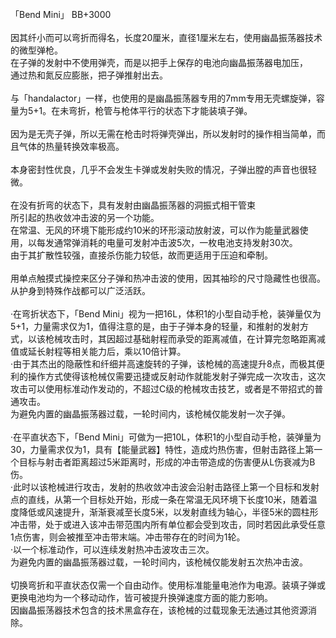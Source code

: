 <title>Bend Mini</title>
<meta name="GENERATOR" content="WinCHM">
<meta http-equiv="Content-Type" content="text/html; charset=gb2312">
<br>「Bend Mini」 BB+3000
<br>
<br>因其纤小而可以弯折而得名，长度20厘米，直径1厘米左右，使用幽晶振荡器技术的微型弹枪。
<br>在子弹的发射中不使用弹壳，而是以把手上保存的电池向幽晶振荡器电加压，
<br>通过热和氮反应膨胀，把子弹推射出去。
<br>
<br>与「handalactor」一样，也使用的是幽晶振荡器专用的7mm专用无壳螺旋弹，容量为5+1。在未弯折，枪管与枪体平行的状态下才能装填子弹。
<br>
<br>因为是无壳子弹，所以无需在枪击时将弹壳弹出，所以发射时的操作相当简单，而且气体的热量转换效率极高。
<br>
<br>本身密封性优良，几乎不会发生卡弹或发射失败的情况，子弹出膛的声音也很轻微。
<br>
<br>在没有折弯的状态下，具有发射由幽晶振荡器的洞振式相干管束
<br>所引起的热收敛冲击波的另一个功能。
<br>在常温、无风的环境下能形成约10米的环形滚动放射波，可以作为能量武器使用，以每发通常弹消耗的电量可发射冲击波5次，一枚电池支持发射30次。
<br>由于其扩散性较强，直接杀伤能力较低，故而更适用于压迫和牵制。
<br>
<br>用单点触摸式操控来区分子弹和热冲击波的使用，因其袖珍的尺寸隐藏性也很高。从护身到特殊作战都可以广泛活跃。
<br>
<br>·在弯折状态下，「Bend Mini」视为一把16L，体积1的小型自动手枪，装弹量仅为5+1，力量需求仅为1，值得注意的是，由于子弹本身的轻量，和推射的发射方式，以该枪械攻击时，其因超过基础射程而承受的距离减值，在计算完忽略距离减值或延长射程等相关能力后，乘以10倍计算。
<br>·由于其杰出的隐蔽性和纤细并高速旋转的子弹，该枪械的高速提升8点，而极其便利的操作方式使得该枪械仅需要迅捷或反射动作就能发射子弹完成一次攻击，这次攻击可以使用标准动作发动的，不超过C级的枪械攻击技艺，或者是不带招式的普通攻击。
<br>为避免内置的幽晶振荡器过载，一轮时间内，该枪械仅能发射一次子弹。
<br>
<br>·在平直状态下，「Bend Mini」可做为一把10L，体积1的小型自动手枪，装弹量为30，力量需求仅为1，具有【能量武器】特性，造成灼热伤害，但射击路径上第一个目标与射击者距离超过5米距离时，形成的冲击带造成的伤害便从L伤衰减为B伤。
<br>·此时以该枪械进行攻击，发射的热收敛冲击波会沿射击路径上第一个目标和发射点的直线，从第一个目标处开始，形成一条在常温无风环境下长度10米，随着温度降低或风速提升，渐渐衰减至长度5米，以发射直线为轴心，半径5米的圆柱形冲击带，处于或进入该冲击带范围内所有单位都会受到攻击，同时若因此承受任意1点伤害，则会被推至冲击带末端。冲击带存在的时间为1轮。
<br>·以一个标准动作，可以连续发射热冲击波攻击三次。
<br>为避免内置的幽晶振荡器过载，一轮时间内，该枪械仅能发射五次热冲击波。
<br>
<br>切换弯折和平直状态仅需一个自由动作。使用标准能量电池作为电源。装填子弹或更换电池均为一个移动动作，皆可被提升换弹速度方面的能力影响。
<br>因幽晶振荡器技术包含的技术黑盒存在，该枪械的过载现象无法通过其他资源消除。
<br>
<br>
<br>
